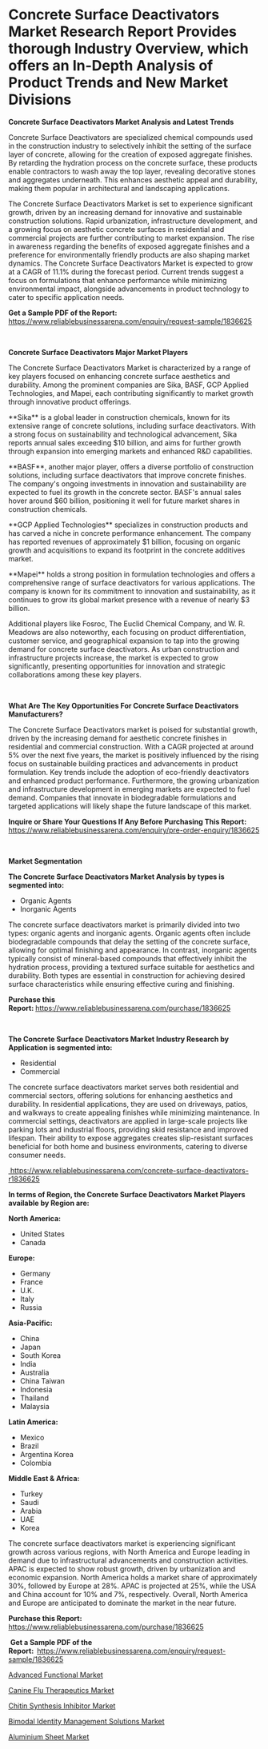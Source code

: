 <p><h1>Concrete Surface Deactivators Market Research Report Provides thorough Industry Overview, which offers an In-Depth Analysis of Product Trends and New Market Divisions</h1></p><p><strong>Concrete Surface Deactivators Market Analysis and Latest Trends</strong></p>
<p><p>Concrete Surface Deactivators are specialized chemical compounds used in the construction industry to selectively inhibit the setting of the surface layer of concrete, allowing for the creation of exposed aggregate finishes. By retarding the hydration process on the concrete surface, these products enable contractors to wash away the top layer, revealing decorative stones and aggregates underneath. This enhances aesthetic appeal and durability, making them popular in architectural and landscaping applications.</p><p>The Concrete Surface Deactivators Market is set to experience significant growth, driven by an increasing demand for innovative and sustainable construction solutions. Rapid urbanization, infrastructure development, and a growing focus on aesthetic concrete surfaces in residential and commercial projects are further contributing to market expansion. The rise in awareness regarding the benefits of exposed aggregate finishes and a preference for environmentally friendly products are also shaping market dynamics. The Concrete Surface Deactivators Market is expected to grow at a CAGR of 11.1% during the forecast period. Current trends suggest a focus on formulations that enhance performance while minimizing environmental impact, alongside advancements in product technology to cater to specific application needs.</p></p>
<p><strong>Get a Sample PDF of the Report:&nbsp;</strong> <a href="https://www.reliablebusinessarena.com/enquiry/request-sample/1836625?utm_campaign=1556&utm_medium=2&utm_source=Github&utm_content=ia&utm_term=16102024&utm_id=concrete-surface-deactivators">https://www.reliablebusinessarena.com/enquiry/request-sample/1836625</a></p>
<p>&nbsp;</p>
<p><strong>Concrete Surface Deactivators Major Market Players</strong></p>
<p><p>The Concrete Surface Deactivators Market is characterized by a range of key players focused on enhancing concrete surface aesthetics and durability. Among the prominent companies are Sika, BASF, GCP Applied Technologies, and Mapei, each contributing significantly to market growth through innovative product offerings.</p><p>**Sika** is a global leader in construction chemicals, known for its extensive range of concrete solutions, including surface deactivators. With a strong focus on sustainability and technological advancement, Sika reports annual sales exceeding $10 billion, and aims for further growth through expansion into emerging markets and enhanced R&D capabilities.</p><p>**BASF**, another major player, offers a diverse portfolio of construction solutions, including surface deactivators that improve concrete finishes. The company's ongoing investments in innovation and sustainability are expected to fuel its growth in the concrete sector. BASF's annual sales hover around $60 billion, positioning it well for future market shares in construction chemicals.</p><p>**GCP Applied Technologies** specializes in construction products and has carved a niche in concrete performance enhancement. The company has reported revenues of approximately $1 billion, focusing on organic growth and acquisitions to expand its footprint in the concrete additives market.</p><p>**Mapei** holds a strong position in formulation technologies and offers a comprehensive range of surface deactivators for various applications. The company is known for its commitment to innovation and sustainability, as it continues to grow its global market presence with a revenue of nearly $3 billion.</p><p>Additional players like Fosroc, The Euclid Chemical Company, and W. R. Meadows are also noteworthy, each focusing on product differentiation, customer service, and geographical expansion to tap into the growing demand for concrete surface deactivators. As urban construction and infrastructure projects increase, the market is expected to grow significantly, presenting opportunities for innovation and strategic collaborations among these key players.</p></p>
<p>&nbsp;</p>
<p><strong>What Are The Key Opportunities For Concrete Surface Deactivators Manufacturers?</strong></p>
<p><p>The Concrete Surface Deactivators market is poised for substantial growth, driven by the increasing demand for aesthetic concrete finishes in residential and commercial construction. With a CAGR projected at around 5% over the next five years, the market is positively influenced by the rising focus on sustainable building practices and advancements in product formulation. Key trends include the adoption of eco-friendly deactivators and enhanced product performance. Furthermore, the growing urbanization and infrastructure development in emerging markets are expected to fuel demand. Companies that innovate in biodegradable formulations and targeted applications will likely shape the future landscape of this market.</p></p>
<p><strong>Inquire or Share Your Questions If Any Before Purchasing This Report:</strong> <a href="https://www.reliablebusinessarena.com/enquiry/pre-order-enquiry/1836625?utm_campaign=1556&utm_medium=2&utm_source=Github&utm_content=ia&utm_term=16102024&utm_id=concrete-surface-deactivators">https://www.reliablebusinessarena.com/enquiry/pre-order-enquiry/1836625</a></p>
<p>&nbsp;</p>
<p><strong>Market Segmentation</strong></p>
<p><strong>The Concrete Surface Deactivators Market Analysis by types is segmented into:</strong></p>
<p><ul><li>Organic Agents</li><li>Inorganic Agents</li></ul></p>
<p><p>The concrete surface deactivators market is primarily divided into two types: organic agents and inorganic agents. Organic agents often include biodegradable compounds that delay the setting of the concrete surface, allowing for optimal finishing and appearance. In contrast, inorganic agents typically consist of mineral-based compounds that effectively inhibit the hydration process, providing a textured surface suitable for aesthetics and durability. Both types are essential in construction for achieving desired surface characteristics while ensuring effective curing and finishing.</p></p>
<p><strong>Purchase this Report:&nbsp;</strong><a href="https://www.reliablebusinessarena.com/purchase/1836625?utm_campaign=1556&utm_medium=2&utm_source=Github&utm_content=ia&utm_term=16102024&utm_id=concrete-surface-deactivators">https://www.reliablebusinessarena.com/purchase/1836625</a></p>
<p>&nbsp;</p>
<p><strong>The Concrete Surface Deactivators Market Industry Research by Application is segmented into:</strong></p>
<p><ul><li>Residential</li><li>Commercial</li></ul></p>
<p><p>The concrete surface deactivators market serves both residential and commercial sectors, offering solutions for enhancing aesthetics and durability. In residential applications, they are used on driveways, patios, and walkways to create appealing finishes while minimizing maintenance. In commercial settings, deactivators are applied in large-scale projects like parking lots and industrial floors, providing skid resistance and improved lifespan. Their ability to expose aggregates creates slip-resistant surfaces beneficial for both home and business environments, catering to diverse consumer needs.</p></p>
<p><a href="https://www.reliablebusinessarena.com/concrete-surface-deactivators-r1836625?utm_campaign=1556&utm_medium=2&utm_source=Github&utm_content=ia&utm_term=16102024&utm_id=concrete-surface-deactivators">&nbsp;https://www.reliablebusinessarena.com/concrete-surface-deactivators-r1836625</a></p>
<p><strong>In terms of Region, the Concrete Surface Deactivators Market Players available by Region are:</strong></p>
<p>
    <p> <strong> North America: </strong>
        <ul>
            <li>United States</li>
            <li>Canada</li>
        </ul>
        </p> 
    <p> <strong> Europe: </strong>
        <ul>
            <li>Germany</li>
            <li>France</li>
            <li>U.K.</li>
            <li>Italy</li>
            <li>Russia</li>
        </ul>
        </p> 
    <p> <strong> Asia-Pacific: </strong>
        <ul>
            <li>China</li>
            <li>Japan</li>
            <li>South Korea</li>
            <li>India</li>
            <li>Australia</li>
            <li>China Taiwan</li>
            <li>Indonesia</li>
            <li>Thailand</li>
            <li>Malaysia</li>
        </ul>
        </p> 
    <p> <strong> Latin America: </strong>
        <ul>
            <li>Mexico</li>
            <li>Brazil</li>
            <li>Argentina Korea</li>
            <li>Colombia</li>
        </ul>
        </p> 
    <p> <strong> Middle East & Africa: </strong>
        <ul>
            <li>Turkey</li>
            <li>Saudi</li>
            <li>Arabia</li>
            <li>UAE</li>
            <li>Korea</li>
        </ul>
    </p>
    </p>
<p><p>The concrete surface deactivators market is experiencing significant growth across various regions, with North America and Europe leading in demand due to infrastructural advancements and construction activities. APAC is expected to show robust growth, driven by urbanization and economic expansion. North America holds a market share of approximately 30%, followed by Europe at 28%. APAC is projected at 25%, while the USA and China account for 10% and 7%, respectively. Overall, North America and Europe are anticipated to dominate the market in the near future.</p></p>
<p><strong>Purchase this Report: </strong><a href="https://www.reliablebusinessarena.com/purchase/1836625?utm_campaign=1556&utm_medium=2&utm_source=Github&utm_content=ia&utm_term=16102024&utm_id=concrete-surface-deactivators">https://www.reliablebusinessarena.com/purchase/1836625</a></p>
<p>&nbsp;<strong>Get a Sample PDF of the Report:&nbsp;&nbsp;</strong><a href="https://www.reliablebusinessarena.com/enquiry/request-sample/1836625?utm_campaign=1556&utm_medium=2&utm_source=Github&utm_content=ia&utm_term=16102024&utm_id=concrete-surface-deactivators">https://www.reliablebusinessarena.com/enquiry/request-sample/1836625</a></p>
<p><strong></strong></p>
<p><p><a href="https://www.linkedin.com/pulse/advanced-functional-market-research-report-exploring-size-revenue-ixtke?utm_campaign=1556&utm_medium=2&utm_source=Github&utm_content=ia&utm_term=16102024&utm_id=concrete-surface-deactivators">Advanced Functional Market</a></p><p><a href="https://github.com/deshawnj39lau/Market-Research-Report-List-1/blob/main/canine-flu-therapeutics-market.md?utm_campaign=1556&utm_medium=2&utm_source=Github&utm_content=ia&utm_term=16102024&utm_id=concrete-surface-deactivators">Canine Flu Therapeutics Market</a></p><p><a href="https://www.linkedin.com/pulse/chitin-synthesis-inhibitor-market-size-share-analysis-growth-q0bge?utm_campaign=1556&utm_medium=2&utm_source=Github&utm_content=ia&utm_term=16102024&utm_id=concrete-surface-deactivators">Chitin Synthesis Inhibitor Market</a></p><p><a href="https://github.com/loree7bmunk/Market-Research-Report-List-1/blob/main/bimodal-identity-management-solutions-market.md?utm_campaign=1556&utm_medium=2&utm_source=Github&utm_content=ia&utm_term=16102024&utm_id=concrete-surface-deactivators">Bimodal Identity Management Solutions Market</a></p><p><a href="https://www.linkedin.com/pulse/aluminium-sheet-market-maturity-analysis-regional-disparities-uyyfe?utm_campaign=1556&utm_medium=2&utm_source=Github&utm_content=ia&utm_term=16102024&utm_id=concrete-surface-deactivators">Aluminium Sheet Market</a></p></p>